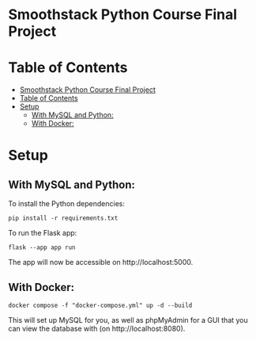 # Smoothstack Python Course Final Project

# Table of Contents
- [Smoothstack Python Course Final Project](#smoothstack-python-course-final-project)
- [Table of Contents](#table-of-contents)
- [Setup](#setup)
  - [With MySQL and Python:](#with-mysql-and-python)
  - [With Docker:](#with-docker)

# Setup

## With MySQL and Python:

To install the Python dependencies:
```
pip install -r requirements.txt
```

To run the Flask app:
```
flask --app app run
```

The app will now be accessible on http://localhost:5000.

## With Docker:

```
docker compose -f "docker-compose.yml" up -d --build
```

This will set up MySQL for you, as well as phpMyAdmin for a GUI that you can view the database with (on http://localhost:8080).
